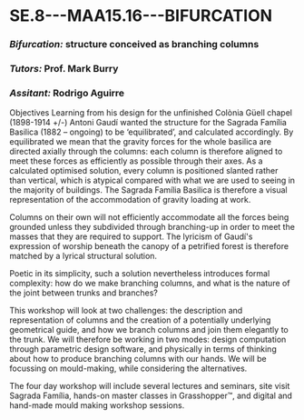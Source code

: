 # SE.8---MAA15.16---BIFURCATION

### _Bifurcation:_ structure conceived as branching columns 
### _Tutors:_ Prof. Mark Burry
### _Assitant:_ Rodrigo Aguirre 

Objectives
Learning from his design for the unfinished Colònia Güell chapel (1898-1914 +/-) Antoni Gaudí wanted the structure for the Sagrada Família
Basilica (1882 – ongoing) to be ‘equilibrated’, and calculated accordingly.  By equilibrated we mean that the gravity forces for the whole
basilica are directed axially through the columns: each column is therefore aligned to meet these forces as efficiently as possible 
through their axes.  As a calculated optimised solution, every column is positioned slanted rather than vertical, which is atypical 
compared with what we are used to seeing in the majority of buildings.  The Sagrada Família Basilica is therefore a visual representation 
of the accommodation of gravity loading at work.

Columns on their own will not efficiently accommodate all the forces being grounded unless they subdivided through branching-up in order
to meet the masses that they are required to support.  The lyricism of Gaudí's expression of worship beneath the canopy of a petrified 
forest is therefore matched by a lyrical structural solution.

Poetic in its simplicity, such a solution nevertheless introduces formal complexity: how do we make branching columns, and what is the 
nature of the joint between trunks and branches?

This workshop will look at two challenges: the description and representation of columns and the creation of a potentially underlying
geometrical guide, and how we branch columns and join them elegantly to the trunk.  We will therefore be working in two modes: design 
computation through parametric design software, and physically in terms of thinking about how to produce branching columns with our 
hands.  We will be focussing on mould-making, while considering the alternatives.

The four day workshop will include several lectures and seminars, site visit Sagrada Família, hands-on master classes in Grasshopper™,
and digital and hand-made mould making workshop sessions.

